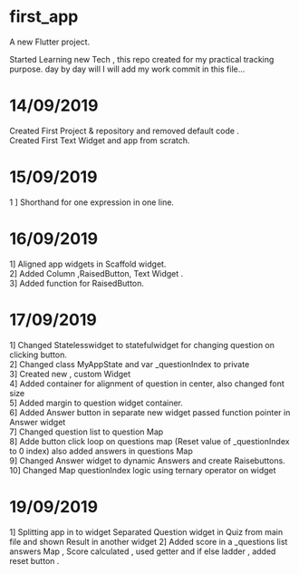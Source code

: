# first_app

A new Flutter project.

Started Learning new Tech ,
this repo created for my practical tracking purpose. day by day will I will add my work commit in this file... 
# 14/09/2019
Created First Project & repository and removed default code . <br />
Created First Text Widget and app from scratch.<br />
# 15/09/2019
1 ] Shorthand for one expression in one line. <br />
# 16/09/2019
1] Aligned app widgets in Scaffold widget.<br />
2] Added Column ,RaisedButton, Text Widget .<br />
3] Added function for RaisedButton.<br />

# 17/09/2019 
1] Changed Statelesswidget to statefulwidget for changing question on clicking button.<br />
2] Changed class MyAppState and var _questionIndex to private <br />
3] Created new , custom Widget <br />
4] Added container for alignment of question in center, also changed font size <br />
5] Added margin to question widget container.<br />
6] Added Answer button in separate new widget passed function pointer in Answer widget<br />
7] Changed question list to question Map <br />
8] Adde button click loop on questions map (Reset value of _questionIndex to 0 index) also added answers in questions Map<br /> 
9] Changed Answer widget to dynamic Answers and create Raisebuttons.<br />
10] Changed Map questionIndex logic using ternary operator on widget <br />
# 19/09/2019
1] Splitting app in to widget Separated Question widget in Quiz from main file and shown Result in another widget
2] Added score in a _questions list answers Map , Score calculated , used getter and if else ladder , added reset button . 
